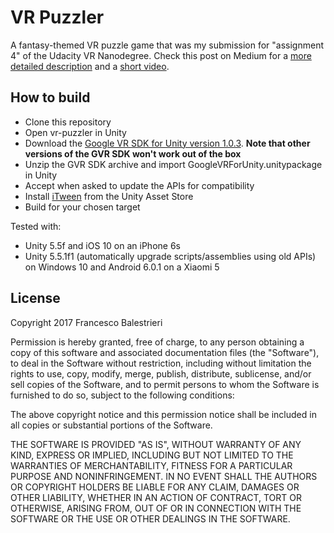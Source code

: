 # VR Puzzler

A fantasy-themed VR puzzle game that was my submission for "assignment 4" of the Udacity VR Nanodegree. Check this post on Medium for a [more detailed description](https://medium.com/@il_bale/how-i-created-a-vr-puzzle-game-and-what-i-learned-from-it-41090b0adcd1#.ogg3hvvwn) and a [short video](https://youtu.be/mLt8eQ_C9cU).

## How to build

   * Clone this repository
   * Open vr-puzzler in Unity
   * Download the [Google VR SDK for Unity version 1.0.3](https://github.com/googlevr/gvr-unity-sdk/releases/tag/v1.0.3). **Note that other versions of the GVR SDK won't work out of the box**
   * Unzip the GVR SDK archive and import GoogleVRForUnity.unitypackage in Unity
   * Accept when asked to update the APIs for compatibility
   * Install [iTween](http://www.pixelplacement.com/itween/index.php) from the Unity Asset Store
   * Build for your chosen target

Tested with:
  * Unity 5.5f and iOS 10 on an iPhone 6s
  * Unity 5.5.1f1 (automatically upgrade scripts/assemblies using old APIs) on Windows 10 and Android 6.0.1 on a Xiaomi 5

## License

Copyright 2017 Francesco Balestrieri

Permission is hereby granted, free of charge, to any person obtaining a copy of this software and associated documentation files (the "Software"), to deal in the Software without restriction, including without limitation the rights to use, copy, modify, merge, publish, distribute, sublicense, and/or sell copies of the Software, and to permit persons to whom the Software is furnished to do so, subject to the following conditions:

The above copyright notice and this permission notice shall be included in all copies or substantial portions of the Software.

THE SOFTWARE IS PROVIDED "AS IS", WITHOUT WARRANTY OF ANY KIND, EXPRESS OR IMPLIED, INCLUDING BUT NOT LIMITED TO THE WARRANTIES OF MERCHANTABILITY, FITNESS FOR A PARTICULAR PURPOSE AND NONINFRINGEMENT. IN NO EVENT SHALL THE AUTHORS OR COPYRIGHT HOLDERS BE LIABLE FOR ANY CLAIM, DAMAGES OR OTHER LIABILITY, WHETHER IN AN ACTION OF CONTRACT, TORT OR OTHERWISE, ARISING FROM, OUT OF OR IN CONNECTION WITH THE SOFTWARE OR THE USE OR OTHER DEALINGS IN THE SOFTWARE.
